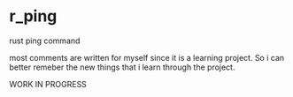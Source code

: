 # r_ping
rust ping command

most comments are written for myself since it is a learning project. So i can better remeber the new things that i learn through the project.

WORK IN PROGRESS